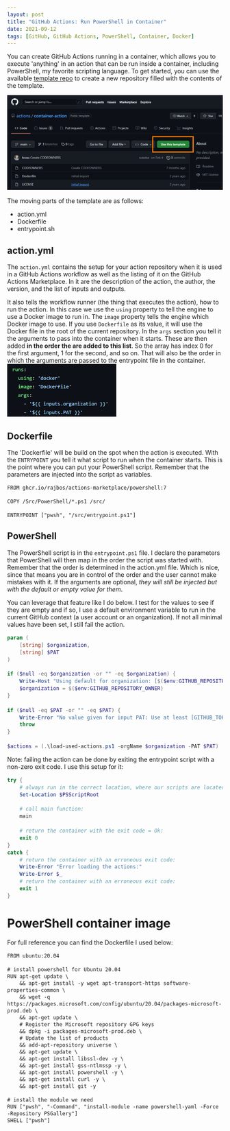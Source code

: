 ```yaml
---
layout: post
title: "GitHub Actions: Run PowerShell in Container"
date: 2021-09-12
tags: [GitHub, GitHub Actions, PowerShell, Container, Docker]
---
```


You can create GitHub Actions running in a container, which allows you to execute 'anything' in an action that can be run inside a container, including PowerShell, my favorite scripting language. To get started, you can use the available [template repo](https://github.com/actions/container-action) to create a new repository filled with the contents of the template.

![Image of the template repository with a border around the 'use this template' button](/images/2021/20210912/20210912_Template.png)

The moving parts of the template are as follows:
* action.yml
* Dockerfile
* entrypoint.sh

## action.yml
The `action.yml` contains the setup for your action repository when it is used in a GitHub Actions workflow as well as the listing of it on the GitHub Actions Marketplace. In it are the description of the action, the author, the version, and the list of inputs and outputs.

It also tells the workflow runner (the thing that executes the action), how to run the action. In this case we use the `using` property to tell the engine to use a Docker image to run in. The `image` property tells the engine which Docker image to use. If you use `Dockerfile` as its value, it will use the Docker file in the root of the current repository. In the `args` section you tell it the arguments to pass into the container when it starts. These are then added **in the order the are added to this list**. So the array has index 0 for the first argument, 1 for the second, and so on. That will also be the order in which the arguments are passed to the entrypoint file in the container.
![image of the args being passed in as an array: ${{ inputs.organization }} and ${{ inputs.PAT }}](/images/2021/20210912/20210912_ActionYML.png)

## Dockerfile
The 'Dockerfile' will be build on the spot when the action is executed. With the `ENTRYPOINT` you tell it what script to run when the container starts. This is the point where you can put your PowerShell script. Remember that the parameters are injected into the script as variables.

``` Docker
FROM ghcr.io/rajbos/actions-marketplace/powershell:7

COPY /Src/PowerShell/*.ps1 /src/

ENTRYPOINT ["pwsh", "/src/entrypoint.ps1"]
```

## PowerShell
The PowerShell script is in the `entrypoint.ps1` file. I declare the parameters that PowerShell will then map in the order the script was started with. Remember that the order is determined in the action.yml file. Which is nice, since that means you are in control of the order and the user cannot make mistakes with it. If the arguments are optional, *they will still be injected but with the default or empty value for them*.

You can leverage that feature like I do below. I test for the values to see if they are empty and if so, I use a default environment variable to run in the current GitHub context (a user account or an organization). If not all minimal values have been set, I still fail the action.

``` powershell
param (
    [string] $organization,
    [string] $PAT
)

if ($null -eq $organization -or "" -eq $organization) {
    Write-Host "Using default for organization: [$($env:GITHUB_REPOSITORY_OWNER)]"
    $organization = $($env:GITHUB_REPOSITORY_OWNER)
}

if ($null -eq $PAT -or "" -eq $PAT) {
    Write-Error "No value given for input PAT: Use at least [GITHUB_TOKEN]"
    throw
}

$actions = (.\load-used-actions.ps1 -orgName $organization -PAT $PAT)
```

Note: failing the action can be done by exiting the entrypoint script with a non-zero exit code.
I use this setup for it:
``` powershell
try {
    # always run in the correct location, where our scripts are located:
    Set-Location $PSScriptRoot

    # call main function:
    main

    # return the container with the exit code = Ok:
    exit 0
}
catch {
    # return the container with an erroneous exit code:
    Write-Error "Error loading the actions:"
    Write-Error $_
    # return the container with an erroneous exit code:
    exit 1
}
```

# PowerShell container image
For full reference you can find the Dockerfile I used below:
``` shell
FROM ubuntu:20.04

# install powershell for Ubuntu 20.04
RUN apt-get update \
    && apt-get install -y wget apt-transport-https software-properties-common \
    && wget -q https://packages.microsoft.com/config/ubuntu/20.04/packages-microsoft-prod.deb \
    && apt-get update \
    # Register the Microsoft repository GPG keys
    && dpkg -i packages-microsoft-prod.deb \
    # Update the list of products
    && add-apt-repository universe \
    && apt-get update \
    && apt-get install libssl-dev -y \
    && apt-get install gss-ntlmssp -y \
    && apt-get install powershell -y \
    && apt-get install curl -y \
    && apt-get install git -y

# install the module we need
RUN ["pwsh", "-Command", "install-module -name powershell-yaml -Force -Repository PSGallery"]
SHELL ["pwsh"]
```
